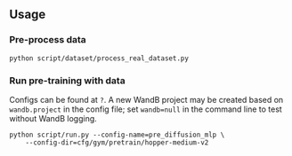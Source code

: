 ## Usage

### Pre-process data

```console
python script/dataset/process_real_dataset.py
```
<!-- The data path follows `${DPPO_DATA_DIR}/<benchmark>/<task>/train.npz`, e.g., `${DPPO_DATA_DIR}/gym/hopper-medium-v2/train.npz`. -->

### Run pre-training with data
Configs can be found at `?`. A new WandB project may be created based on `wandb.project` in the config file; set `wandb=null` in the command line to test without WandB logging.
```console
python script/run.py --config-name=pre_diffusion_mlp \
    --config-dir=cfg/gym/pretrain/hopper-medium-v2
```
